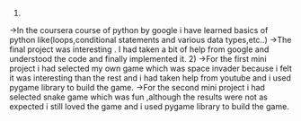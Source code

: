 1)
->In the coursera course of python by google i have learned basics of python like(loops,conditional statements and various data types,etc..)
->The final project was interesting . I had taken a bit of help from google and understood the code and finally implemented it.
2)
->For the first mini project i had selected my own game which was space invader because i felt it was interesting than the rest and i had taken help from youtube and i used pygame library to build the game.
->For the second mini project i had selected snake game which was fun ,although the results were not as expected i still loved the game and i used pygame library to build the game.

